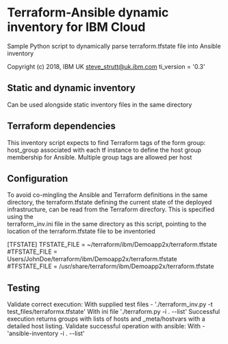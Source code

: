 # Terraform-Ansible dynamic inventory for IBM Cloud

Sample Python script to dynamically parse terraform.tfstate file into Ansible inventory

Copyright (c) 2018, IBM UK
steve_strutt@uk.ibm.com
ti_version = '0.3'

## Static and dynamic inventory
Can be used alongside static inventory files in the same directory 


## Terraform dependencies

This inventory script expects to find Terraform tags of the form 
group: host_group associated with each tf instance to define the 
host group membership for Ansible. Multiple group tags are allowed per host

## Configuration

To avoid co-mingling the Ansible and Terraform definitions in the same directory, 
the terraform.tfstate defining the current state of the deployed infrastructure,
can be read from the Terraform direcfory. This is specified using the  
terraform_inv.ini file in the same directory as this script, pointing to the 
location of the terraform.tfstate file to be inventoried

[TFSTATE]
TFSTATE_FILE = ~/terraform/ibm/Demoapp2x/terraform.tfstate
#TFSTATE_FILE = Users/JohnDoe/terraform/ibm/Demoapp2x/terraform.tfstate
#TFSTATE_FILE = /usr/share/terraform/ibm/Demoapp2x/terraform.tfstate
 
## Testing  
 
Validate correct execution: 
  With supplied test files - './terraform_inv.py -t test_files/terraformx.tfstate'
  With ini file './terraform.py -i . --list'
Successful execution returns groups with lists of hosts and _meta/hostvars with a detailed
host listing.
Validate successful operation with ansible:
  With - 'ansible-inventory -i . --list'

  
